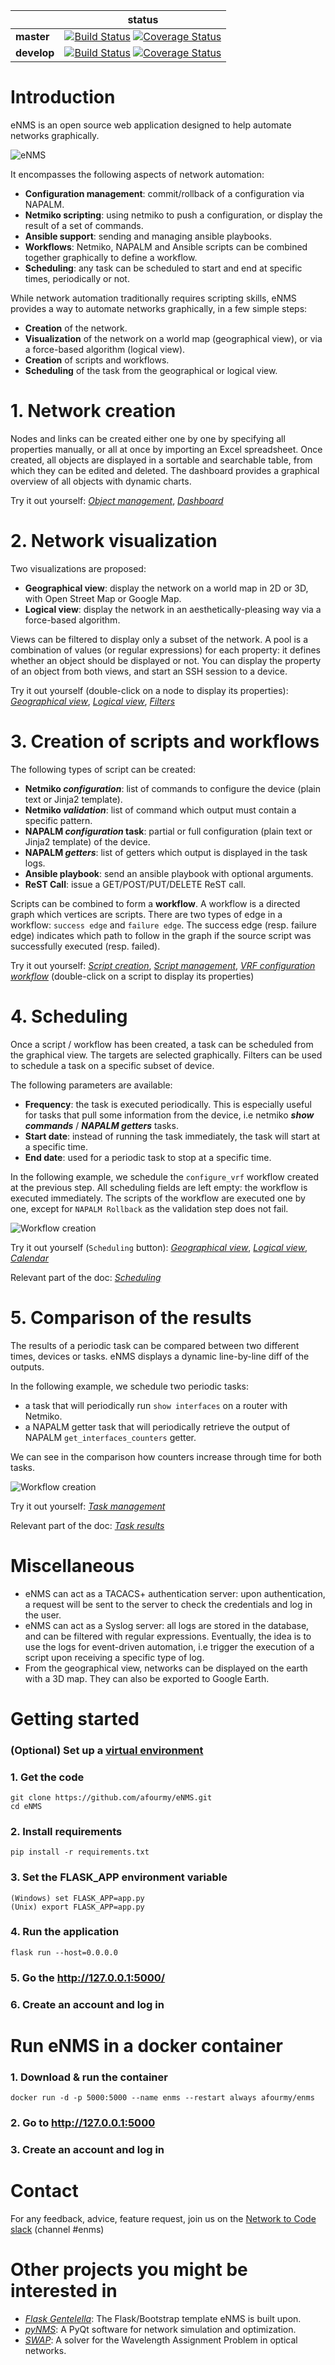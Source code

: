 |             | status |
|-------------|------------|
| **master** | [![Build Status](https://travis-ci.org/afourmy/eNMS.svg?branch=master)](https://travis-ci.org/afourmy/eNMS) [![Coverage Status](https://coveralls.io/repos/github/afourmy/eNMS/badge.svg?branch=master)](https://coveralls.io/github/afourmy/eNMS?branch=master)
| **develop** | [![Build Status](https://travis-ci.org/afourmy/eNMS.svg?branch=develop)](https://travis-ci.org/afourmy/eNMS) [![Coverage Status](https://coveralls.io/repos/github/afourmy/eNMS/badge.svg?branch=develop)](https://coveralls.io/github/afourmy/eNMS?branch=develop)

# Introduction

eNMS is an open source web application designed to help automate networks graphically.

![eNMS](readme/eNMS.png)

It encompasses the following aspects of network automation:
- **Configuration management**: commit/rollback of a configuration via NAPALM.
- **Netmiko scripting**: using netmiko to push a configuration, or display the result of a set of commands.
- **Ansible support**: sending and managing ansible playbooks.
- **Workflows**: Netmiko, NAPALM and Ansible scripts can be combined together graphically to define a workflow.
- **Scheduling**: any task can be scheduled to start and end at specific times, periodically or not.

While network automation traditionally requires scripting skills, eNMS provides a way to automate networks graphically, in a few simple steps:
- **Creation** of the network.
- **Visualization** of the network on a world map (geographical view), or via a force-based algorithm (logical view).
- **Creation** of scripts and workflows.
- **Scheduling** of the task from the geographical or logical view.

# 1. Network creation

Nodes and links can be created either one by one by specifying all properties manually, or all at once by importing an Excel spreadsheet. Once created, all objects are displayed in a sortable and searchable table, from which they can be edited and deleted.
The dashboard provides a graphical overview of all objects with dynamic charts.

Try it out yourself: _[Object management](http://afourmy.pythonanywhere.com/objects/object_management)_, _[Dashboard](http://afourmy.pythonanywhere.com/dashboard)_

# 2. Network visualization

Two visualizations are proposed:
- **Geographical view**: display the network on a world map in 2D or 3D, with Open Street Map or Google Map.
- **Logical view**: display the network in an aesthetically-pleasing way via a force-based algorithm.

Views can be filtered to display only a subset of the network. A pool is a combination of values (or regular expressions) for each property: it defines whether an object should be displayed or not.
You can display the property of an object from both views, and start an SSH session to a device.

Try it out yourself (double-click on a node to display its properties): _[Geographical view](http://afourmy.pythonanywhere.com/views/geographical_view)_, _[Logical view](http://afourmy.pythonanywhere.com/views/logical_view)_, _[Filters](http://afourmy.pythonanywhere.com/objects/object_filtering)_

# 3. Creation of scripts and workflows

The following types of script can be created:
- **Netmiko _configuration_**: list of commands to configure the device (plain text or Jinja2 template).
- **Netmiko _validation_**: list of command which output must contain a specific pattern.
- **NAPALM _configuration_ task**: partial or full configuration (plain text or Jinja2 template) of the device.
- **NAPALM _getters_**: list of getters which output is displayed in the task logs.
- **Ansible playbook**: send an ansible playbook with optional arguments.
- **ReST Call**: issue a GET/POST/PUT/DELETE ReST call.

Scripts can be combined to form a **workflow**. A workflow is a directed graph which vertices are scripts.
There are two types of edge in a workflow: `success edge` and `failure edge`. The success edge (resp. failure edge) indicates which path to follow in the graph if the source script was successfully executed (resp. failed).

Try it out yourself: _[Script creation](http://afourmy.pythonanywhere.com/scripts/script_creation)_, _[Script management](http://afourmy.pythonanywhere.com/scripts/script_management)_, _[VRF configuration workflow](http://afourmy.pythonanywhere.com/workflows/manage_configure_vrf)_ (double-click on a script to display its properties)

# 4. Scheduling

Once a script / workflow has been created, a task can be scheduled from the graphical view.
The targets are selected graphically. Filters can be used to schedule a task on a specific subset of device.

The following parameters are available:
- **Frequency**: the task is executed periodically. This is especially useful for tasks that pull some information from the device, i.e netmiko **_show commands_** / **_NAPALM getters_** tasks.
- **Start date**: instead of running the task immediately, the task will start at a specific time.
- **End date**: used for a periodic task to stop at a specific time.

In the following example, we schedule the `configure_vrf` workflow created at the previous step.
All scheduling fields are left empty: the workflow is executed immediately.
The scripts of the workflow are executed one by one, except for `NAPALM Rollback` as the validation step does not fail.

![Workflow creation](readme/scheduling.gif)

Try it out yourself (`Scheduling` button): _[Geographical view](http://afourmy.pythonanywhere.com/views/geographical_view)_, _[Logical view](http://afourmy.pythonanywhere.com/views/logical_view)_, _[Calendar](http://afourmy.pythonanywhere.com/tasks/calendar)_

Relevant part of the doc: _[Scheduling](http://enms.readthedocs.io/en/latest/tasks/scheduling.html)_

# 5. Comparison of the results

The results of a periodic task can be compared between two different times, devices or tasks.
eNMS displays a dynamic line-by-line diff of the outputs.

In the following example, we schedule two periodic tasks:
- a task that will periodically run `show interfaces` on a router with Netmiko.
- a NAPALM getter task that will periodically retrieve the output of NAPALM `get_interfaces_counters` getter.

We can see in the comparison how counters increase through time for both tasks.

![Workflow creation](readme/comparison.gif)

Try it out yourself: _[Task management](http://afourmy.pythonanywhere.com/tasks/task_management)_

Relevant part of the doc: _[Task results](http://enms.readthedocs.io/en/latest/tasks/management.html)_

# Miscellaneous

- eNMS can act as a TACACS+ authentication server: upon authentication, a request will be sent to the server to check the credentials and log in the user.
- eNMS can act as a Syslog server: all logs are stored in the database, and can be filtered with regular expressions. Eventually, the idea is to use the logs for event-driven automation, i.e trigger the execution of a script upon receiving a specific type of log.
- From the geographical view, networks can be displayed on the earth with a 3D map. They can also be exported to Google Earth.

# Getting started

### (Optional) Set up a [virtual environment](https://docs.python.org/3/library/venv.html) 

### 1. Get the code
    git clone https://github.com/afourmy/eNMS.git
    cd eNMS

### 2. Install requirements 
    pip install -r requirements.txt

### 3. Set the FLASK_APP environment variable
    (Windows) set FLASK_APP=app.py
    (Unix) export FLASK_APP=app.py

### 4. Run the application
    flask run --host=0.0.0.0

### 5. Go the http://127.0.0.1:5000/

### 6. Create an account and log in

# Run eNMS in a docker container

### 1. Download & run the container
    docker run -d -p 5000:5000 --name enms --restart always afourmy/enms

### 2. Go to http://127.0.0.1:5000

### 3. Create an account and log in

# Contact

For any feedback, advice, feature request, join us on the [Network to Code slack](http://networktocode.herokuapp.com "Network to Code slack") (channel #enms)

# Other projects you might be interested in

- _[Flask Gentelella](https://github.com/afourmy/flask-gentelella)_: The Flask/Bootstrap template eNMS is built upon.
- _[pyNMS](https://github.com/afourmy/pyNMS)_: A PyQt software for network simulation and optimization.
- _[SWAP](https://github.com/afourmy/SWAP)_: A solver for the Wavelength Assignment Problem in optical networks.